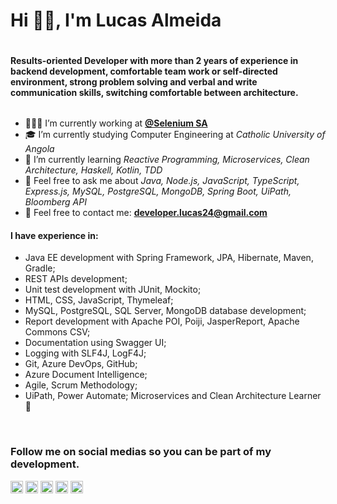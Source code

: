 <link rel="stylesheet" href="https://cdn.jsdelivr.net/gh/devicons/devicon@v2.12.0/devicon.min.css">
<link rel="stylesheet" href="https://cdn.jsdelivr.net/gh/devicons/devicon@latest/devicon.min.css">
<div style="display: flex; flex-direction: column;">
    <h1>Hi 👋🏼, I'm Lucas Almeida</h1>
    <h4 style="max-width: 512px;">Results-oriented Developer with more than 2 years of experience in backend development, comfortable team work or self-directed environment, strong problem solving and verbal and write communication skills, switching comfortable between architecture.</h3>
</div>

- 👨🏽‍💻 I’m currently working at <a href="https://www.selenium.ao/">**@Selenium SA**</a>
- 🎓 I’m currently studying Computer Engineering at <em>Catholic University of Angola</em>
- 🎯 I’m currently learning <em>Reactive Programming, Microservices, Clean Architecture, Haskell, Kotlin, TDD</em>
- 💬 Feel free to ask me about <em>Java, Node.js, JavaScript, TypeScript, Express.js, MySQL, PostgreSQL, MongoDB, Spring Boot, UiPath, Bloomberg API</em>
- 📧 Feel free to contact me: **developer.lucas24@gmail.com**

<h4>I have experience in:</h4>

- Java EE development with Spring Framework, JPA, Hibernate, Maven, Gradle;
- REST APIs development;
- Unit test development with JUnit, Mockito;
- HTML, CSS, JavaScript, Thymeleaf;
- MySQL, PostgreSQL, SQL Server, MongoDB database development;
- Report development with Apache POI, Poiji, JasperReport, Apache Commons CSV;
- Documentation using Swagger UI;
- Logging with SLF4J, LogF4J;
- Git, Azure DevOps, GitHub;
- Azure Document Intelligence;
- Agile, Scrum Methodology;
- UiPath, Power Automate;
Microservices and Clean Architecture Learner 🎯

<br /><h3>Follow me on social medias so you can be part of my development.</h3>

<p align="left">
<a href="https://twitter.com/lucasdelsonn" target="blank"><img align="center" src="https://cdn.jsdelivr.net/npm/simple-icons@3.0.1/icons/twitter.svg" alt="lucas24al" height="20" width="20" /></a>
<a href="https://linkedin.com/in/lucasalmeida24" target="blank"><img align="center" src="https://cdn.jsdelivr.net/npm/simple-icons@3.0.1/icons/linkedin.svg" alt="lucasalmeida24" height="20" width="20" /></a>
<a href="https://www.facebook.com/lucasalmeida2410/" target="blank"><img align="center" src="https://cdn.jsdelivr.net/npm/simple-icons@3.0.1/icons/facebook.svg" alt="lucasalmeida2410" height="20" width="20" /></a>
<a href="https://www.instagram.com/lucasdelson24/" target="blank"><img align="center" src="https://cdn.jsdelivr.net/npm/simple-icons@3.0.1/icons/instagram.svg" alt="lucasdelson24" height="20" width="20" /></a>
<a href="https://www.freecodecamp.org/lucasdelson" target="blank"><img align="center" src="https://img.icons8.com/windows/50/000000/free-code-camp.png" alt="lucas24d" height="20" width="20" /></a>
</p>
